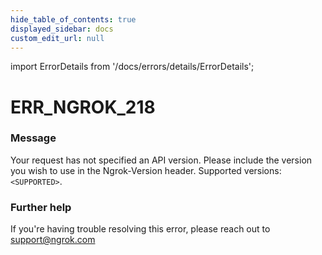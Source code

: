 ```yaml
---
hide_table_of_contents: true
displayed_sidebar: docs
custom_edit_url: null
---
```


import ErrorDetails from '/docs/errors/details/ErrorDetails';

# ERR_NGROK_218

### Message
Your request has not specified an API version. Please include the version you wish to use in the Ngrok-Version header. Supported versions: `<SUPPORTED>`.

### Further help
If you're having trouble resolving this error, please reach out to [support@ngrok.com](mailto:support@ngrok.com?subject=Help%20with%20ERR_NGROK_218)

<ErrorDetails error='err_ngrok_218' />
